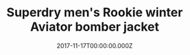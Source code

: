 ---
campaign-uuid: "c-dc65e90d-633a-4dd2-8a81-3cbcbed0de37"
type: "Product"
category: "Fashion"
date: "2017-11-17T00:00:00.000Z"
end-date: "2017-12-21T00:00:00.000Z"
disable-form: false
is_promoted: false
has_entry_page: false
title: "Superdry men's Rookie winter Aviator bomber jacket"
competition-description: "This jacket is great for keeping you warm during those colder\
  \ months and features a lining consisting of Sherpa and quilting, two front popper\
  \ fastened pockets, a zipper fastening and ribbed cuffs and hem. The Rookie winter\
  \ Aviator bomber jacket is finished with a Superdry International logo patch on\
  \ one sleeve and a Superdry logo tab on one pocket."
banner-img: "superdry-main_image.jpg"
logo-left-href: "https://www.superdry.com/mens/jackets/bomber-jackets/details/70532/rookie-winter-aviator-bomber-jacket-beige"
logo-left-image: "superdry-logo.png"
logo-left-title: "Superdry"
has-winner: false
country-restrictions:
- "GB"
---
